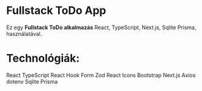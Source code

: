 # Fullstack ToDo App

Ez egy **Fullstack ToDo alkalmazás** React, TypeScript, Next.js, Sqlite Prisma, használatával.

# Technológiák:

React
TypeScript
React Hook Form
Zod
React Icons
Bootstrap
Next.js
Axios
dotenv
Sqlite Prisma
